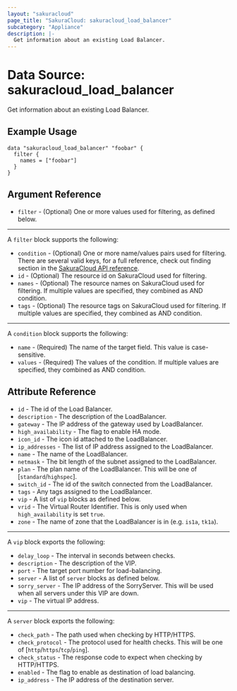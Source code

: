 ```yaml
---
layout: "sakuracloud"
page_title: "SakuraCloud: sakuracloud_load_balancer"
subcategory: "Appliance"
description: |-
  Get information about an existing Load Balancer.
---
```


# Data Source: sakuracloud_load_balancer

Get information about an existing Load Balancer.

## Example Usage

```hcl
data "sakuracloud_load_balancer" "foobar" {
  filter {
    names = ["foobar"]
  }
}
```
## Argument Reference

* `filter` - (Optional) One or more values used for filtering, as defined below.


---

A `filter` block supports the following:

* `condition` - (Optional) One or more name/values pairs used for filtering. There are several valid keys, for a full reference, check out finding section in the [SakuraCloud API reference](https://developer.sakura.ad.jp/cloud/api/1.1/).
* `id` - (Optional) The resource id on SakuraCloud used for filtering.
* `names` - (Optional) The resource names on SakuraCloud used for filtering. If multiple values ​​are specified, they combined as AND condition.
* `tags` - (Optional) The resource tags on SakuraCloud used for filtering. If multiple values ​​are specified, they combined as AND condition.

---

A `condition` block supports the following:

* `name` - (Required) The name of the target field. This value is case-sensitive.
* `values` - (Required) The values of the condition. If multiple values ​​are specified, they combined as AND condition.


## Attribute Reference

* `id` - The id of the Load Balancer.
* `description` - The description of the LoadBalancer.
* `gateway` - The IP address of the gateway used by LoadBalancer.
* `high_availability` - The flag to enable HA mode.
* `icon_id` - The icon id attached to the LoadBalancer.
* `ip_addresses` - The list of IP address assigned to the LoadBalancer.
* `name` - The name of the LoadBalancer.
* `netmask` - The bit length of the subnet assigned to the LoadBalancer.
* `plan` - The plan name of the LoadBalancer. This will be one of [`standard`/`highspec`].
* `switch_id` - The id of the switch connected from the LoadBalancer.
* `tags` - Any tags assigned to the LoadBalancer.
* `vip` - A list of `vip` blocks as defined below.
* `vrid` - The Virtual Router Identifier. This is only used when `high_availability` is set `true`.
* `zone` - The name of zone that the LoadBalancer is in (e.g. `is1a`, `tk1a`).


---

A `vip` block exports the following:

* `delay_loop` - The interval in seconds between checks.
* `description` - The description of the VIP.
* `port` - The target port number for load-balancing.
* `server` - A list of `server` blocks as defined below.
* `sorry_server` - The IP address of the SorryServer. This will be used when all servers under this VIP are down.
* `vip` - The virtual IP address.

---

A `server` block exports the following:

* `check_path` - The path used when checking by HTTP/HTTPS.
* `check_protocol` - The protocol used for health checks. This will be one of [`http`/`https`/`tcp`/`ping`].
* `check_status` - The response code to expect when checking by HTTP/HTTPS.
* `enabled` - The flag to enable as destination of load balancing.
* `ip_address` - The IP address of the destination server.



